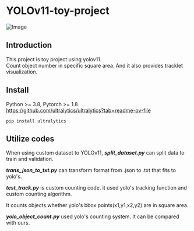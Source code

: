 YOLOv11-toy-project
===================
  
  ![Image](https://github.com/user-attachments/assets/ae8d8427-bfaf-498c-8100-f2e1821ec229)

<!-- Failed to upload "count_car.gif" -->

## Introduction
This project is toy project using yolov11.   
Count object number in specific square area.
And it also provides tracklet visualization.

## Install
Python >= 3.8, Pytorch >= 1.8    
https://github.com/ultralytics/ultralytics?tab=readme-ov-file
```
pip install ultralytics
```
## Utilize codes
When using custom dataset to YOLOv11, ***split_dataset.py*** can split data to train and validation.    
   
***trans_json_to_txt.py*** can transform format from .json to .txt that fits to yolo's. 
   
***test_track.py*** is custom counting code. it used yolo's tracking function and custom counting algorithm.    
   
It counts objects whether yolo's bbox points(x1,y1,x2,y2) are in square area.    
   
***yolo_object_count.py*** used yolo's counting system. It can be compared with ours.    

